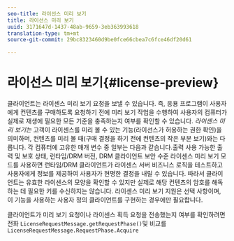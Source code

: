 ```yaml
---
seo-title: 라이선스 미리 보기
title: 라이선스 미리 보기
uuid: 3171647d-1437-48ab-9659-3eb363993618
translation-type: tm+mt
source-git-commit: 29bc8323460d9be0fce66cbea7c6fce46df20d61

---
```



# 라이선스 미리 보기{#license-preview}

클라이언트는 라이센스 미리 보기 요청을 보낼 수 있습니다. 즉, 응용 프로그램이 사용자에게 컨텐츠를 구매하도록 요청하기 전에 미리 보기 작업을 수행하여 사용자의 컴퓨터가 실제로 재생에 필요한 모든 기준을 충족하는지 여부를 확인할 수 있습니다. *라이센스 미리 보기는* 고객이 라이센스를 미리 볼 수 있는 기능(라이선스가 허용하는 권한 확인)을 의미하며, 컨텐츠를 미리 볼 때(구매 결정을 하기 전에 컨텐츠의 작은 부분 보기)와는 다릅니다. 각 컴퓨터에 고유한 매개 변수 중 일부는 다음과 같습니다.출력 사용 가능한 출력 및 보호 상태, 런타임/DRM 버전, DRM 클라이언트 보안 수준 라이센스 미리 보기 모드를 사용하면 런타임/DRM 클라이언트가 라이센스 서버 비즈니스 로직을 테스트하고 사용자에게 정보를 제공하여 사용자가 현명한 결정을 내릴 수 있습니다. 따라서 클라이언트는 유효한 라이센스의 모양을 확인할 수 있지만 실제로 해당 컨텐츠의 암호를 해독하는 데 필요한 키를 수신하지는 않습니다. 라이센스 미리 보기 지원은 선택 사항이며, 이 기능을 사용하는 사용자 정의 클라이언트를 구현하는 경우에만 필요합니다.

클라이언트가 미리 보기 요청이나 라이센스 획득 요청을 전송했는지 여부를 확인하려면 전화 `LicenseRequestMessage.getRequestPhase()`및 비교를 `LicenseRequestMessage.RequestPhase.Acquire`
